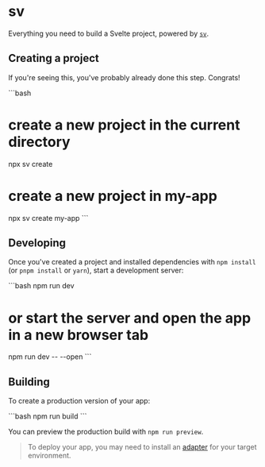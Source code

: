 # sv

Everything you need to build a Svelte project, powered by [`sv`](https://github.com/sveltejs/cli).

## Creating a project

If you're seeing this, you've probably already done this step. Congrats!

\`\`\`bash
# create a new project in the current directory
npx sv create

# create a new project in my-app
npx sv create my-app
\`\`\`

## Developing

Once you've created a project and installed dependencies with `npm install` (or `pnpm install` or `yarn`), start a development server:

\`\`\`bash
npm run dev

# or start the server and open the app in a new browser tab
npm run dev -- --open
\`\`\`

## Building

To create a production version of your app:

\`\`\`bash
npm run build
\`\`\`

You can preview the production build with `npm run preview`.

> To deploy your app, you may need to install an [adapter](https://svelte.dev/docs/kit/adapters) for your target environment.
